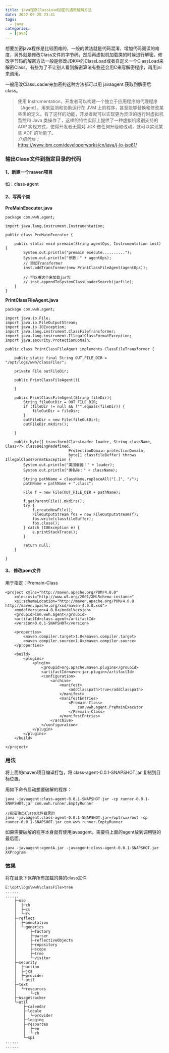 ```yaml
---
title: java程序ClassLoad加密的通用破解方法
date: 2022-05-28 23:41
tags: 
  - java
categories:
  - [java]
---
```



想要加密java程序是比较困难的，一般的做法就是代码混淆，增加代码阅读的难度，另外就是修改Class文件的字节码，然后再虚拟机加载类的时候进行解密。修改字节码的解密方法一般是修改JDK中的ClassLoad或者自定义一个ClassLoad来解密Class。有些为了不让别人看到解密算法有些还会用C来写解密程序，再用jni来调用。

一般用改ClassLoader来加密的这种方法都可以用 javaagent 获取到解密后class。

>使用 Instrumentation，开发者可以构建一个独立于应用程序的代理程序（Agent），用来监测和协助运行在 JVM 上的程序，甚至能够替换和修改某些类的定义。有了这样的功能，开发者就可以实现更为灵活的运行时虚拟机监控和 Java 类操作了，这样的特性实际上提供了一种虚拟机级别支持的 AOP 实现方式，使得开发者无需对 JDK 做任何升级和改动，就可以实现某些 AOP 的功能了。  
*介绍地址：*  
https://www.ibm.com/developerworks/cn/java/j-lo-jse61/


### 输出Class文件到指定目录的代码

#### 1、新建一个maven项目
如：class-agent

#### 2、写两个类  
**PreMainExecutor.java**
```
package com.wwh.agent;

import java.lang.instrument.Instrumentation;

public class PreMainExecutor {

    public static void premain(String agentOps, Instrumentation inst) {
        System.out.println("premain execute..........");
        System.out.println("参数：" + agentOps);
        // 添加Transformer
        inst.addTransformer(new PrintClassFileAgent(agentOps));

        // 可以用这个来加载jar包
        // inst.appendToSystemClassLoaderSearch(jarfile);
    }
}

```
**PrintClassFileAgent.java**
```
package com.wwh.agent;

import java.io.File;
import java.io.FileOutputStream;
import java.io.IOException;
import java.lang.instrument.ClassFileTransformer;
import java.lang.instrument.IllegalClassFormatException;
import java.security.ProtectionDomain;

public class PrintClassFileAgent implements ClassFileTransformer {

    public static final String OUT_FILE_DIR = "/opt/logs/wwh/classFile/";

    private File outFileDir;

    public PrintClassFileAgent(){

    }

    public PrintClassFileAgent(String fileDir){
        String fileOutDir = OUT_FILE_DIR;
        if (fileDir != null && !"".equals(fileDir)) {
            fileOutDir = fileDir;
        }
        outFileDir = new File(fileOutDir);
        outFileDir.mkdirs();

    }

    public byte[] transform(ClassLoader loader, String className, Class<?> classBeingRedefined,
                            ProtectionDomain protectionDomain,
                            byte[] classfileBuffer) throws IllegalClassFormatException {
        System.out.println("类加载器：" + loader);
        System.out.println("类名称：" + className);

        String pathName = className.replaceAll("[.]", "/");
        pathName = pathName + ".class";

        File f = new File(OUT_FILE_DIR + pathName);

        f.getParentFile().mkdirs();
        try {
            f.createNewFile();
            FileOutputStream fos = new FileOutputStream(f);
            fos.write(classfileBuffer);
            fos.close();
        } catch (IOException e) {
            e.printStackTrace();
        }

        return null;
    }

}

```

#### 3、 修改pom文件
用于指定：Premain-Class
```
<project xmlns="http://maven.apache.org/POM/4.0.0"
	xmlns:xsi="http://www.w3.org/2001/XMLSchema-instance"
	xsi:schemaLocation="http://maven.apache.org/POM/4.0.0 http://maven.apache.org/xsd/maven-4.0.0.xsd">
	<modelVersion>4.0.0</modelVersion>
	<groupId>com.wwh.agent</groupId>
	<artifactId>class-agent</artifactId>
	<version>0.0.1-SNAPSHOT</version>

	<properties>
		<maven.compiler.target>1.8</maven.compiler.target>
		<maven.compiler.source>1.8</maven.compiler.source>
	</properties>

	<build>
		<plugins>
			<plugin>
				<groupId>org.apache.maven.plugins</groupId>
				<artifactId>maven-jar-plugin</artifactId>
				<configuration>
					<archive>
						<manifest>
							<addClasspath>true</addClasspath>
						</manifest>
						<manifestEntries>
							<Premain-Class>
								com.wwh.agent.PreMainExecutor
							</Premain-Class>
						</manifestEntries>
					</archive>
				</configuration>
			</plugin>
		</plugins>
	</build>

</project>
```

### 用法
将上面的maven项目编译打包，将 class-agent-0.0.1-SNAPSHOT.jar 复制到目标位置。

用如下命令启动想要破解的程序：
```
java -javaagent:class-agent-0.0.1-SNAPSHOT.jar -cp runner-0.0.1-SNAPSHOT.jar com.wwh.runner.EmptyRunner

//指定输出Class文件目录的
java -javaagent:class-agent-0.0.1-SNAPSHOT.jar=/opt/xxx/out -cp runner-0.0.1-SNAPSHOT.jar com.wwh.runner.EmptyRunner

```

如果需要破解的程序本身就有使用javaagent，需要将上面的agent放到调用链的最后面。
```
java -javaagent:agentA.jar -javaagent:class-agent-0.0.1-SNAPSHOT.jar XXProgram

```

### 效果
将在目录下保存所有加载的类的class文件
```
E:\opt\logs\wwh\classFile>tree
......
......
    ├─nio
    │  ├─ch
    │  ├─cs
    │  └─fs
    ├─reflect
    │  ├─annotation
    │  └─generics
    │      ├─factory
    │      ├─parser
    │      ├─reflectiveObjects
    │      ├─repository
    │      ├─scope
    │      ├─tree
    │      └─visitor
    ├─security
    │  ├─action
    │  ├─jca
    │  ├─provider
    │  └─util
    ├─text
    │  └─resources
    │      └─zh
    ├─usagetracker
    └─util
        ├─calendar
        ├─locale
        │  └─provider
        ├─logging
        ├─resources
        │  ├─en
        │  └─zh
        └─spi
......        
......
```
